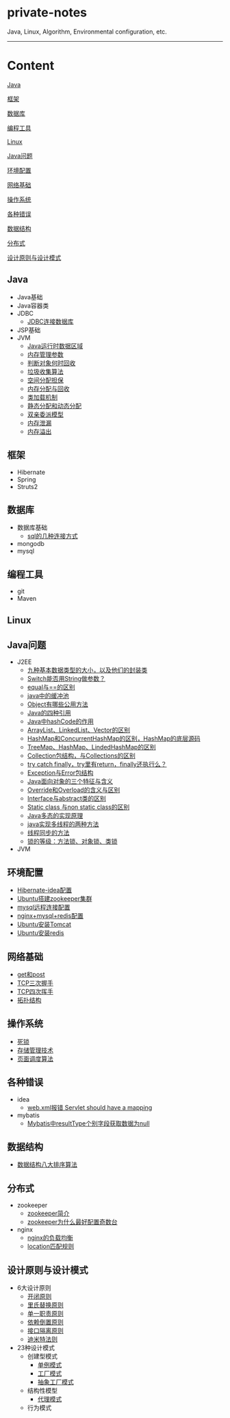 # private-notes
Java, Linux, Algorithm, Environmental configuration, etc.

---

# Content

[Java](#Java)

[框架](#框架)

[数据库](#数据库)

[编程工具](#编程工具)

[Linux](#Linux)

[Java问题](#Java问题)

[环境配置](#环境配置)

[网络基础](#网络基础)

[操作系统](#操作系统)

[各种错误](#各种错误)

[数据结构](#数据结构)

[分布式](#分布式)

[设计原则与设计模式](#设计原则与设计模式)

## Java
+ Java基础
+ Java容器类
+ JDBC
    - [JDBC连接数据库](Java/JDBC/JDBC连接数据库.md)
+ JSP基础
+ JVM
    - [Java运行时数据区域](Java/JVM/Java运行时数据区域.md)
    - [内存管理参数](Java/JVM/内存管理参数.md)
    - [判断对象何时回收](Java/JVM/判断对象何时回收.md)
    - [垃圾收集算法](Java/JVM/垃圾收集算法.md)
    - [空间分配担保](Java/JVM/空间分配担保.md)
    - [内存分配与回收](Java/JVM/内存分配与回收.md)
    - [类加载机制](Java/JVM/类加载机制.md)
    - [静态分配和动态分配](Java/JVM/静态分配和动态分配.md)
    - [双亲委派模型](Java/JVM/双亲委派模型.md)
    - [内存泄漏](Java/JVM/内存泄漏.md)
    - [内存溢出](Java/JVM/内存溢出.md)
## 框架
+ Hibernate
+ Spring
+ Struts2
## 数据库
+ 数据库基础
    - [sql的几种连接方式](数据库/数据库基础/sql的几种连接方式.md)
+ mongodb
+ mysql
## 编程工具
+ git
+ Maven
## Linux
## Java问题
+ J2EE
    - [九种基本数据类型的大小，以及他们的封装类](Java问题/J2EE/九种基本数据类型的大小，以及他们的封装类.md)
    - [Switch能否用String做参数？](Java问题/J2EE/Switch能否用String做参数？.md)
    - [equal与==的区别](Java问题/J2EE/equal与==的区别.md)
    - [java中的缓冲池](Java问题/J2EE/java中的缓冲池.md)
    - [Object有哪些公用方法](Java问题/J2EE/Object有哪些公用方法.md)
    - [Java的四种引用](Java问题/J2EE/Java的四种引用.md)
    - [Java中hashCode的作用](Java问题/J2EE/Java中hashCode的作用.md)
    - [ArrayList、LinkedList、Vector的区别](Java问题/J2EE/ArrayList、LinkedList、Vector的区别.md)
    - [HashMap和ConcurrentHashMap的区别，HashMap的底层源码](Java问题/J2EE/HashMap和ConcurrentHashMap的区别，HashMap的底层源码.md)
    - [TreeMap、HashMap、LindedHashMap的区别](Java问题/J2EE/TreeMap、HashMap、LindedHashMap的区别.md)
    - [Collection包结构，与Collections的区别](Java问题/J2EE/Collection包结构，与Collections的区别.md)
    - [try catch finally，try里有return，finally还执行么？](Java问题/J2EE/try%20catch%20finally，try里有return，finally还执行么？.md)
    - [Exception与Error包结构](Java问题/J2EE/Exception与Error包结构.md)
    - [Java面向对象的三个特征与含义](Java问题/J2EE/Java面向对象的三个特征与含义.md)
    - [Override和Overload的含义与区别](Java问题/J2EE/Override和Overload的含义与区别.md)
    - [Interface与abstract类的区别](Java问题/J2EE/Interface与abstract类的区别.md)
    - [Static class 与non static class的区别](Java问题/J2EE/Static%20class%20与non%20static%20class的区别.md)
    - [Java多态的实现原理](Java问题/J2EE/Java多态的实现原理.md)
    - [java实现多线程的两种方法](Java问题/J2EE/java实现多线程的两种方法.md)
    - [线程同步的方法](Java问题/J2EE/线程同步的方法.md)
    - [锁的等级：方法锁、对象锁、类锁](Java问题/J2EE/锁的等级：方法锁、对象锁、类锁.md)
+ JVM
## 环境配置
* [Hibernate-idea配置](环境配置/Hibernate-idea配置.md)
* [Ubuntu搭建zookeeper集群](环境配置/Ubuntu搭建zookeeper集群.md)
* [mysql远程连接配置](环境配置/mysql远程连接配置.md)
* [nginx+mysql+redis配置](环境配置/nginx+mysql+redis配置.md)
* [Ubuntu安装Tomcat](环境配置/Ubuntu安装Tomcat.md)
* [Ubuntu安装redis](环境配置/Ubuntu安装redis.md)
## 网络基础
* [get和post](网络基础/get和post.md)
* [TCP三次握手](网络基础/TCP三次握手.md)
* [TCP四次挥手](网络基础/TCP四次挥手.md)
* [拓扑结构](网络基础/拓扑结构.md)
## 操作系统
* [死锁](操作系统/死锁.md)
* [存储管理技术](操作系统/存储管理技术.md)
* [页面调度算法](操作系统/页面调度算法.md)
## 各种错误
+ idea
    - [web.xml报错 Servlet should have a mapping](各种错误/idea/web.xml报错%20Servlet%20should%20have%20a%20mapping.md)
+ mybatis
    - [Mybatis中resultType个别字段获取数据为null](各种错误/mybatis/Mybatis中resultType个别字段获取数据为null.md)
## 数据结构
* [数据结构八大排序算法](数据结构/数据结构八大排序算法.md)
## 分布式
+ zookeeper
    - [zookeeper简介](分布式/zookeeper/zookeeper简介.md)
    - [zookeeper为什么最好配置奇数台](分布式/zookeeper/zookeeper为什么最好配置奇数台.md)
+ nginx
    - [nginx的负载均衡](分布式/nginx/nginx的负载均衡.md)
    - [location匹配规则](分布式/nginx/location匹配规则.md)
## 设计原则与设计模式
+ 6大设计原则
    - [开闭原则](设计原则与设计模式/6大设计原则/开闭原则.md)
    - [里氏替换原则](设计原则与设计模式/6大设计原则/里氏替换原则.md)
    - [单一职责原则](设计原则与设计模式/6大设计原则/单一职责原则.md)
    - [依赖倒置原则](设计原则与设计模式/6大设计原则/依赖倒置原则.md)
    - [接口隔离原则](设计原则与设计模式/6大设计原则/接口隔离原则.md)
    - [迪米特法则](设计原则与设计模式/6大设计原则/迪米特法则.md)
+ 23种设计模式
    + 创建型模式
        - [单例模式](设计原则与设计模式/23种设计模式/创建型模式/单例模式.md)
        - [工厂模式](设计原则与设计模式/23种设计模式/创建型模式/工厂模式.md)
        - [抽象工厂模式](设计原则与设计模式/23种设计模式/创建型模式/抽象工厂模式.md)
    + 结构性模型
        - [代理模式](设计原则与设计模式/23种设计模式/结构型模式/代理模式.md)
    + 行为模式